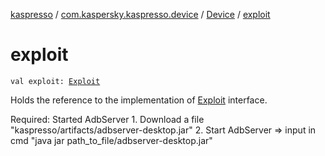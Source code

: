 [kaspresso](../../index.md) / [com.kaspersky.kaspresso.device](../index.md) / [Device](index.md) / [exploit](./exploit.md)

# exploit

`val exploit: `[`Exploit`](../../com.kaspersky.kaspresso.device.exploit/-exploit/index.md)

Holds the reference to the implementation of [Exploit](../../com.kaspersky.kaspresso.device.exploit/-exploit/index.md) interface.

Required: Started AdbServer
    1. Download a file "kaspresso/artifacts/adbserver-desktop.jar"
    2. Start AdbServer =&gt; input in cmd "java jar path_to_file/adbserver-desktop.jar"

